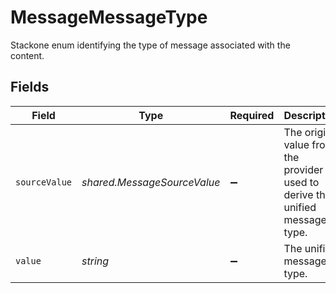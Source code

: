 # MessageMessageType

Stackone enum identifying the type of message associated with the content.


## Fields

| Field                                                                         | Type                                                                          | Required                                                                      | Description                                                                   | Example                                                                       |
| ----------------------------------------------------------------------------- | ----------------------------------------------------------------------------- | ----------------------------------------------------------------------------- | ----------------------------------------------------------------------------- | ----------------------------------------------------------------------------- |
| `sourceValue`                                                                 | *shared.MessageSourceValue*                                                   | :heavy_minus_sign:                                                            | The original value from the provider used to derive the unified message type. | Email                                                                         |
| `value`                                                                       | *string*                                                                      | :heavy_minus_sign:                                                            | The unified message type.                                                     | email                                                                         |